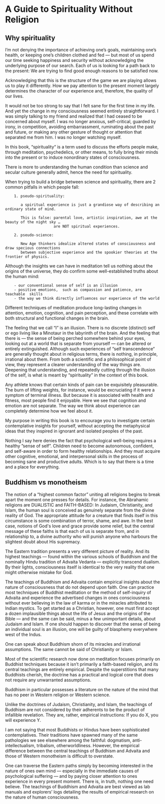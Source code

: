 # A Guide to Spirituality Without Religion
## Why spirituality

I’m not denying the importance of achieving  one’s goals, maintaining one’s health, or keeping
one’s children clothed  and fed — but most  of us spend our time seeking  happiness and security
without acknowledging the underlying purpose of our search. Each of us is looking for a path back to
the present: We are trying to find good enough reasons to be satisfied now.

Acknowledging  that  this is  the  structure  of the  game  we  are playing  allows  us  to play  it
differently. How  we pay attention  to the  present moment largely  determines the character  of our
experience and, therefore, the quality of our lives.


It would not be too strong to say that I felt sane for the first time in my life. And yet the change
in my consciousness seemed entirely straightforward. I  was simply talking to my friend and realized
that I had ceased  to be concerned about myself. I was no  longer anxious, self-critical, guarded by
irony, in competition, avoiding  embarrassment, ruminating about the past and  future, or making any
other gesture of thought or attention that separated me from him. I was no longer watching myself.


In  this book,  “spirituality“  is a  term  used to  discuss the  efforts  people make,  through
meditation, psychedelics, or other  means, to fully bring their minds into the  present or to induce
nonordinary states of consciousness.

There is more to understanding the human condition than science and secular culture generally admit,
hence the need for spirituality.


When trying to build a bridge between science and spirituality, there are 2 common pitfalls in which
people fall:

        1. pseudo-spirituality:

           a spiritual experience is just a grandiose way of describing an ordinary state of mind.

           This is false: parental love, artistic inspiration, awe at the beauty of the night sky …
                          are NOT spiritual experiences.

        2. pseudo-science:

           New Age thinkers idealize altered states of consciousness and draw specious connections
           between subjective experience and the spookier theories at the frontier of physics.


Although the insights we  can have in meditation tell us nothing about  the origins of the universe,
they do confirm some well-established truths about the human mind:

        - our conventional sense of self is an illusion
        - positive emotions,  such as compassion and patience, are teachable  skills
        - the way we think directly influences our experience of the world


Different techniques  of meditation produce  long-lasting changes in attention,  emotion, cognition,
and pain perception, and these correlate with both structural and functional changes in the brain.


The feeling that we call “I” is an illusion.  There is no discrete (distinct) self or ego living
like a Minotaur in the labyrinth of the brain. And  the feeling that there is — the sense of being
perched somewhere behind your eyes, looking out at a world that is separate from yourself — can be
altered  or  entirely  extinguished.  Although  such experiences  of  “self  transcendence“  are
generally thought about in  religious terms, there is nothing, in  principle, irrational about them.
From both a scientific and a philosophical point  of view, they represent a clearer understanding of
the way things are. Deepening that understanding, and repeatedly cutting through the illusion of the
self, is what is meant by “spirituality” in the context of this book.


Any athlete  knows that certain kinds  of pain can be  exquisitely pleasurable. The burn  of lifting
weights, for instance, would  be excruciating if it were a symptom of  terminal illness. But because
it is associated with health and fitness, most  people find it enjoyable. Here we see that cognition
and emotion are not separate. The way we think about experience can completely determine how we feel
about it.


My purpose in  writing this book is  to encourage you to investigate  certain contemplative insights
for yourself, without accepting  the metaphysical ideas that they inspired  in ignorant and isolated
peoples of the past.


Nothing I  say here denies  the fact  that psychological well-being  requires a healthy  ”sense of
self”. Children  need to  become autonomous, confident,  and self-aware in  order to  form healthy
relationships. And  they must acquire  other cognitive, emotional,  and interpersonal skills  in the
process of becoming sane and productive adults. Which is to say that there is a time and a place for
everything.


## Buddhism vs monotheism

The notion of a  “highest common factor” uniting all religions begins to  break apart the moment
one presses  for details. For  instance, the Abrahamic religions  are DUALISTIC and  FAITH-BASED: In
Judaism, Christianity, and Islam, the human soul  is conceived as genuinely separate from the divine
reality of God.  The appropriate attitude for a  creature that finds itself in  this circumstance is
some combination  of terror,  shame, and  awe. In  the best case,  notions of  God's love  and grace
provide some relief,  but the central message of these  faiths is that each of us  is separate from,
and in relationship to,  a divine authority who will punish anyone who  harbours the slightest doubt
about His supremacy.

The Eastern tradition  presents a very different  picture of reality. And its  highest teachings —
found within the  various schools of Buddhism  and the nominally Hindu tradition  of Advaita Vedanta
— explicitly  transcend dualism. By  their lights, consciousness itself  is identical to  the very
reality that one might otherwise mistake for God.

The teachings of Buddhism  and Advaita contain empirical insights about  the nature of consciousness
that do not depend upon faith. One can practice most techniques of Buddhist meditation or the method
of self-inquiry of Advaita and experience the  advertised changes in ones consciousness without ever
believing in the law of  karma or in the miracles attributed to Indian mystics.  To get started as a
Christian, however, one must first accept a dozen implausible things about the life of Jesus and the
origins of the  Bible — and the same can  be said, minus a few unimportant  details, about Judaism
and Islam.  If one  should happen  to discover  that the  sense of  being an  individual soul  is an
illusion, one will be guilty of blasphemy everywhere west of the Indus.

One can speak  about Buddhism shorn of its  miracles and irrational assumptions. The  same cannot be
said of Christianity or Islam.


Most of  the scientific  research now done  on meditation focuses  primarily on  Buddhist techniques
because  it  isn’t primarily  a  faith-based  religion, and  its  central  teachings are  entirely
empirical. Despite the superstitions  that many Buddhists cherish, the doctrine  has a practical and
logical core that does not require any unwarranted assumptions.

Buddhism in particular possesses a literature on the nature  of the mind that has no peer in Western
religion or Western science.

Unlike  the doctrines  of  Judaism, Christianity,  and  Islam,  the teachings  of  Buddhism are  not
considered  by their  adherents  to be  the  product  of infallible  revelation.  They are,  rather,
empirical instructions: If you do X, you will experience Y.

I  am not  saying  that most  Buddhists  or  Hindus have  been  sophisticated contemplatives.  Their
traditions have spawned many of the same pathologies we see elsewhere among the faithful: dogmatism,
anti-intellectualism,  tribalism, otherworldliness.  However, the  empirical difference  between the
central teachings of Buddhism and Advaita and those of Western monotheism is difficult to overstate.

One can traverse the Eastern paths simply by becoming  interested in the nature of ones own mind —
especially in the immediate causes of psychological  suffering — and by paying closer attention to
ones experience in every present moment. There is, in truth, nothing one need believe. The teachings
of Buddhism and Advaita  are best viewed as lab manuals and explorers’  logs detailing the results
of empirical research on the nature of human consciousness.
